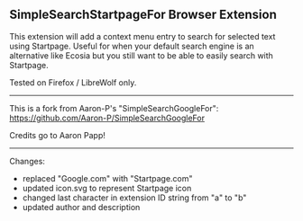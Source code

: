 ## SimpleSearchStartpageFor Browser Extension
This extension will add a context menu entry to search for selected text using Startpage.
Useful for when your default search engine is an alternative like Ecosia but you still want to be able to easily search with Startpage.

Tested on Firefox / LibreWolf only.


---


This is a fork from Aaron-P's "SimpleSearchGoogleFor":
https://github.com/Aaron-P/SimpleSearchGoogleFor

Credits go to Aaron Papp!


---


Changes:
* replaced "Google.com" with "Startpage.com"
* updated icon.svg to represent Startpage icon
* changed last character in extension ID string from "a" to "b"
* updated author and description

